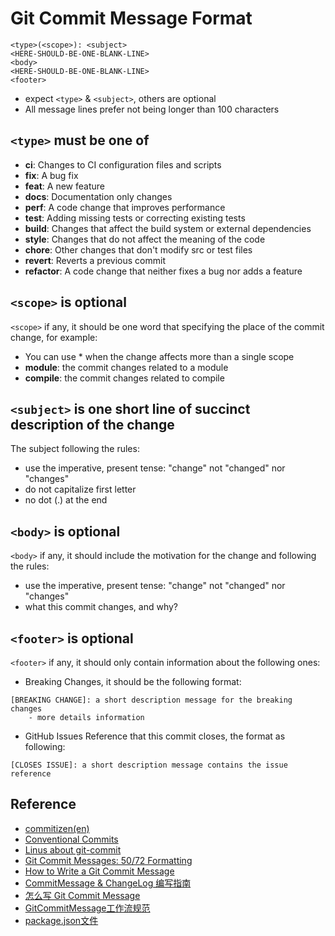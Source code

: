 # Git Commit Message Format

```
<type>(<scope>): <subject>
<HERE-SHOULD-BE-ONE-BLANK-LINE>
<body>
<HERE-SHOULD-BE-ONE-BLANK-LINE>
<footer>
```

- expect `<type>` & `<subject>`, others are optional
- All message lines prefer not being longer than 100 characters

## `<type>` must be one of
- **ci**: Changes to CI configuration files and scripts
- **fix**: A bug fix
- **feat**: A new feature
- **docs**: Documentation only changes
- **perf**: A code change that improves performance
- **test**: Adding missing tests or correcting existing tests
- **build**: Changes that affect the build system or external dependencies
- **style**: Changes that do not affect the meaning of the code
- **chore**: Other changes that don't modify src or test files
- **revert**: Reverts a previous commit
- **refactor**: A code change that neither fixes a bug nor adds a feature

## `<scope>` is optional

`<scope>` if any, it should be one word that specifying the place of the commit change, for example:

- You can use * when the change affects more than a single scope
- **module**: the commit changes related to a module
- **compile**: the commit changes related to compile

## `<subject>` is one short line of succinct description of the change

The subject following the rules:

- use the imperative, present tense: "change" not "changed" nor "changes"
- do not capitalize first letter
- no dot (.) at the end

## `<body>` is optional

`<body>` if any, it should include the motivation for the change and following the rules:

- use the imperative, present tense: "change" not "changed" nor "changes"
- what this commit changes, and why?

## `<footer>` is optional

`<footer>` if any, it should only contain information about the following ones:

- Breaking Changes, it should be the following format:
```
[BREAKING CHANGE]: a short description message for the breaking changes
    - more details information
```

- GitHub Issues Reference that this commit closes, the format as following:
```
[CLOSES ISSUE]: a short description message contains the issue reference
```

## Reference
- [commitizen(en)][commitizen_url]
- [Conventional Commits][conventionalcommits_url]
- [Linus about git-commit][linus_about_git_commit_url]
- [Git Commit Messages: 50/72 Formatting][git_commit_msg_50_72_url]
- [How to Write a Git Commit Message][how_to_write_git_msg_url]
- [CommitMessage & ChangeLog 编写指南][gitmsg_and_changelog_url]
- [怎么写 Git Commit Message][cn_how_to_write_git_msg_url]
- [GitCommitMessage工作流规范][commitizen_usage_example_url]
- [package.json文件][what_is_package_json_url]

[commitizen_url]: http://commitizen.github.io/cz-cli
[linus_about_git_commit_url]: https://github.com/torvalds/linux/pull/17#issuecomment-5659933
[git_commit_msg_50_72_url]: https://stackoverflow.com/questions/2290016/git-commit-messages-50-72-formatting
[how_to_write_git_msg_url]: https://chris.beams.io/posts/git-commit
[gitmsg_and_changelog_url]: http://www.ruanyifeng.com/blog/2016/01/commit_message_change_log.html
[cn_how_to_write_git_msg_url]: http://www.jianshu.com/p/0117334c75fc
[commitizen_usage_example_url]: https://www.qcloud.com/community/article/509422001489391615
[what_is_package_json_url]: http://javascript.ruanyifeng.com/nodejs/packagejson.html
[conventionalcommits_url]: http://conventionalcommits.org/
